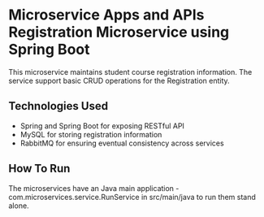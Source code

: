 Microservice Apps and APIs
Registration Microservice using Spring Boot
============================
This microservice maintains student course registration information. The service support basic CRUD operations for the Registration entity.

Technologies Used
-----------------
- Spring and Spring Boot for exposing RESTful API
- MySQL for storing registration information
- RabbitMQ for ensuring eventual consistency across services

How To Run
----------
The microservices have an Java main application - com.microservices.service.RunService in src/main/java to run them stand alone.
